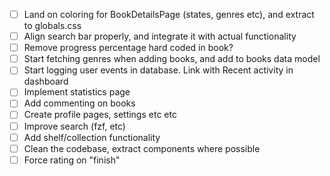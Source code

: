 - [ ] Land on coloring for BookDetailsPage (states, genres etc), and extract to globals.css
- [ ] Align search bar properly, and integrate it with actual functionality
- [ ] Remove progress percentage hard coded in book?
- [ ] Start fetching genres when adding books, and add to books data model
- [ ] Start logging user events in database. Link with Recent activity in dashboard
- [ ] Implement statistics page
- [ ] Add commenting on books
- [ ] Create profile pages, settings etc etc
- [ ] Improve search (fzf, etc)
- [ ] Add shelf/collection functionality
- [ ] Clean the codebase, extract components where possible
- [ ] Force rating on "finish"